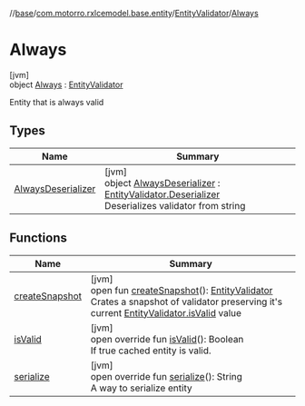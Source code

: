 //[base](../../../../index.md)/[com.motorro.rxlcemodel.base.entity](../../index.md)/[EntityValidator](../index.md)/[Always](index.md)

# Always

[jvm]\
object [Always](index.md) : [EntityValidator](../index.md)

Entity that is always valid

## Types

| Name | Summary |
|---|---|
| [AlwaysDeserializer](-always-deserializer/index.md) | [jvm]<br>object [AlwaysDeserializer](-always-deserializer/index.md) : [EntityValidator.Deserializer](../-deserializer/index.md)<br>Deserializes validator from string |

## Functions

| Name | Summary |
|---|---|
| [createSnapshot](../create-snapshot.md) | [jvm]<br>open fun [createSnapshot](../create-snapshot.md)(): [EntityValidator](../index.md)<br>Crates a snapshot of validator preserving it's current [EntityValidator.isValid](../is-valid.md) value |
| [isValid](is-valid.md) | [jvm]<br>open override fun [isValid](is-valid.md)(): Boolean<br>If true cached entity is valid. |
| [serialize](serialize.md) | [jvm]<br>open override fun [serialize](serialize.md)(): String<br>A way to serialize entity |

